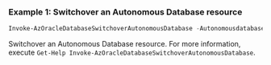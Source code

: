 ### Example 1: Switchover an Autonomous Database resource
```powershell
Invoke-AzOracleDatabaseSwitchoverAutonomousDatabase -Autonomousdatabasename "OFakePowerShellTestAdbs" -ResourceGroupName "PowerShellTestRg" -PeerDbId "PeerDbId"
```

Switchover an Autonomous Database resource.
For more information, execute `Get-Help Invoke-AzOracleDatabaseSwitchoverAutonomousDatabase`.